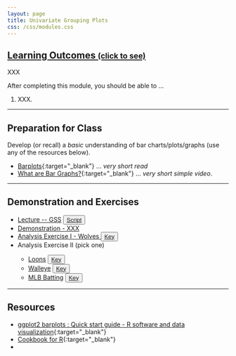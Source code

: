 ```yaml
---
layout: page
title: Univariate Grouping Plots
css: /css/modules.css
---
```


<div class="panel-group-ILOs">
  <div class="panel panel-default">
    <div class="panel-heading">
      <h2 class="panel-title">
        <a data-toggle="collapse" href="#ILOs">Learning Outcomes <small>(click to see)</small></a>
      </h2>
    </div>
    <div id="ILOs" class="panel-collapse collapse">
      <div class="panel-body">
XXX
<p>After completing this module, you should be able to ...</p>

<ol>
  <li>XXX.</li>
</ol>
      </div>
    </div>
  </div>
</div>

----

## Preparation for Class

Develop (or recall) a *basic* understanding of bar charts/plots/graphs (use any of the resources below).


* [Barplots](https://www.data-to-viz.com/graph/barplot.html){:target="_blank"} ... *very short read*
* [What are Bar Graphs?](https://youtu.be/FYFYrjMLG7E){:target="_blank"} ... *very short simple video*.

----

## Demonstration and Exercises

<ul>
  <li><a href="Univariate_Groups/Lecture_EnviroProtect.html">Lecture -- GSS</a> <button type="button" class="btn btn-light btn-sm btn-space"><a href="Univariate_Groups/Lecture_EnviroProtect_DHO.R">Script</a></button></li>
  <li><a href="Univariate_Groups/XXX.html">Demonstration - XXX</a></li>
  <li><a href="Univariate_Groups/CE_Wolves.html">Analysis Exercise I - Wolves </a> <button type="button" class="btn btn-light btn-sm btn-space"><a href="Univariate_Groups/CE_Wolves.R">Key</a></button></li>
  <li>Analysis Exercise II (pick one)</li>
  <ul>
    <li><a href="Univariate_Groups/CE_Loons.html">Loons</a> <button type="button" class="btn btn-light btn-sm btn-space"><a href="Univariate_Groups/CE_Loons.R">Key</a></button></li>
    <li><a href="Univariate_Groups/CE_Walleye.html">Walleye</a> <button type="button" class="btn btn-light btn-sm btn-space"><a href="Univariate_Groups/CE_Walleye.R">Key</a></button></li>
    <li><a href="Univariate_Groups/CE_MLBBatting.html">MLB Batting</a> <button type="button" class="btn btn-light btn-sm btn-space"><a href="Univariate_Groups/CE_MLB Batting.R">Key</a></button></li>
  </ul>
</ul>

----

## Resources

* [ggplot2 barplots : Quick start guide - R software and data visualization](http://www.sthda.com/english/wiki/ggplot2-barplots-quick-start-guide-r-software-and-data-visualization){:target="_blank"}
* [Cookbook for R](http://www.cookbook-r.com/Graphs/Bar_and_line_graphs_(ggplot2)/){:target="_blank"}
* 
